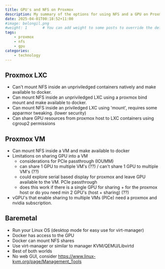 ```yaml
---
title: GPU's and NFS on Proxmox
description: My summary of the options for using NFS and a GPU on Proxmox
date: 2025-04-01T00:18:52+11:00
#image: belongil.png
#weight: 1       # You can add weight to some posts to override the default sorting (date descending)
tags: 
    - proxmox
    - nfs
    - gpu
categories:
    - technology
---
```


## Proxmox LXC
- Can't mount NFS inside an unpriviledged containers natively and make available to docker.
- Can mount NFS inside an unpriviledged LXC using a proxmox bind mount and make available to docker. 
- Can mount NFS inside an priviledged LXC using 'mount', requires some apparmor tweaking. (lower security)
- Can share GPU resources from proxmox host to LXC containers using cgroup2 permissions

## Proxmox VM
- Can mount NFS inside a VM and make available to docker
- Limitations on sharing GPU into a VM
    - considerations for PCIe passthrough (IOUMM)
	- can share 1 GPU to multiple VM's (??) / can't share 1 GPU to multiple VM's (??)
  	- could explore serial based display for proxmox and leave GPU available to the VM. PCIe passthrough
	- does this work if there is a single GPU for sharing + for the proxmox host or do you need min 2 GPU's (host + sharing) (??)
- vGPU's that enable sharing to multiple VMs (PICe) need a proxmox and nvidia subscription.

## Baremetal
- Run your Linux OS (desktop mode for easy use for virt-manager)
- Docker has access to the GPU
- Docker can mount NFS shares
- Use virt-manager or similar to manager KVM/QEMU/Libvirtd
- Best of both worlds 
- No web GUI, consider https://www.linux-kvm.org/page/Management_Tools
